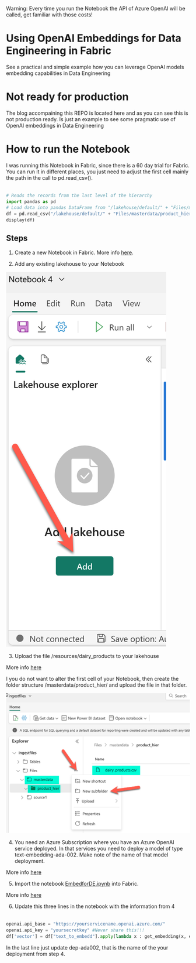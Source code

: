 Warning:
Every time you run the Notebook the API of Azure OpenAI will be called, get familiar with those costs!



# Using OpenAI Embeddings for Data Engineering in Fabric
See a practical and simple example how you can leverage OpenAI models embedding capabilities in Data Engineering

# Not ready for production
The blog accompaining this REPO is located here and as you can see this is not production ready. Is just an example to see some pragmatic use of OpenAI embeddings in Data Engineering

# How to run the Notebook

I was running this Notebook in Fabric, since there is a 60 day trial for Fabric. You can run it in different places, you just need to adjust the first cell mainly the path in the call to pd.read_csv().

```python

# Reads the records from the last level of the hierarchy
import pandas as pd
# Load data into pandas DataFrame from "/lakehouse/default/" + "Files/masterdata/product_hier/dairy_products.csv"
df = pd.read_csv("/lakehouse/default/" + "Files/masterdata/product_hier/dairy_products.csv")
display(df)
```

## Steps
1. Create a new Notebook in Fabric. More info [here](https://learn.microsoft.com/en-us/fabric/data-engineering/how-to-use-notebook#create-a-new-notebook).

2. Add any existing lakehouse to your Notebook

![Screeshot of adding lakehouse to notebook](resources/images/AddLakehouse.png)

3. Upload the file /resources/dairy_products to your lakehouse

More info [here](https://learn.microsoft.com/en-us/fabric/data-engineering/load-data-lakehouse#local-file-upload)

I you do not want to alter the first cell of your Notebook, then create the folder structure /masterdata/product_hier/ and upload the file in that folder.

![Screeshot folder structure](resources/images/folders.png)

4. You need an Azure Subscription where you have an Azure OpenAI service deployed. In that services you need to deploy a model of type text-embedding-ada-002. Make note of the name of that model deployment.

More info [here](https://learn.microsoft.com/en-us/azure/ai-services/openai/how-to/create-resource?pivots=web-portal)

5. Import the notebook [EmbedforDE.ipynb](/EmbedforDE.ipynb) into Fabric. 

More info [here](https://learn.microsoft.com/en-us/fabric/data-engineering/how-to-use-notebook#import-existing-notebooks)


6. Update this three lines in the notebook with the information from 4

```python

openai.api_base = "https://yourservicename.openai.azure.com/"
openai.api_key = "yoursecretkey" #Never share this!!!
df['vector'] = df["text_to_embedd"].apply(lambda x : get_embedding(x, engine = 'dep-ada002'))
```

In the last line just update dep-ada002, that is the name of the your deployment from step 4.


